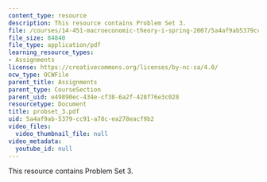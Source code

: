 ```yaml
---
content_type: resource
description: This resource contains Problem Set 3.
file: /courses/14-451-macroeconomic-theory-i-spring-2007/5a4af9ab5379cc91a78cea278eacf9b2_probset_3.pdf
file_size: 84840
file_type: application/pdf
learning_resource_types:
- Assignments
license: https://creativecommons.org/licenses/by-nc-sa/4.0/
ocw_type: OCWFile
parent_title: Assignments
parent_type: CourseSection
parent_uid: e49890ec-434e-cf38-6a2f-428f76e3c028
resourcetype: Document
title: probset_3.pdf
uid: 5a4af9ab-5379-cc91-a78c-ea278eacf9b2
video_files:
  video_thumbnail_file: null
video_metadata:
  youtube_id: null
---
```

This resource contains Problem Set 3.